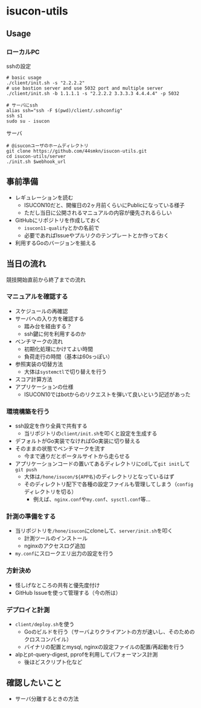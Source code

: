# isucon-utils

## Usage

### ローカルPC

sshの設定

```shell
# basic usage
./client/init.sh -s "2.2.2.2"
# use bastion server and use 5032 port and multiple server
./client/init.sh -b 1.1.1.1 -s "2.2.2.2 3.3.3.3 4.4.4.4" -p 5032

# サーバにssh
alias ssh="ssh -F $(pwd)/client/.sshconfig"
ssh s1
sudo su - isucon
```

サーバ

```shell
# @isuconユーザのホームディレクトリ
git clone https://github.com/44smkn/isucon-utils.git
cd isucon-utils/server
./init.sh $webhook_url
```

## 事前準備

* レギュレーションを読む
  * ISUCON10だと、開催日の2ヶ月前くらいにPublicになっている様子
  * ただし当日に公開されるマニュアルの内容が優先されるらしい
* GitHubにリポジトリを作成しておく
  * `isucon11-qualify`とかの名前で
  * 必要であればIssueやプルリクのテンプレートとか作っておく
* 利用するGoのバージョンを揃える

## 当日の流れ

競技開始直前から終了までの流れ

### マニュアルを確認する

* スケジュールの再確認
* サーバへの入り方を確認する
  * 踏み台を経由する？
  * ssh鍵に何を利用するのか
* ベンチマークの流れ
  * 初期化処理にかけてよい時間
  * 負荷走行の時間（基本は60sっぽい）
* 参照実装の切替方法
  * 大体は`systemctl`で切り替えを行う
* スコア計算方法
* アプリケーションの仕様
  * ISUCON10ではbotからのリクエストを弾いて良いという記述があった

### 環境構築を行う

* ssh設定を作り全員で共有する
  * 当リポジトリの`client/init.sh`を叩くと設定を生成する
* デフォルトがGo実装でなければGo実装に切り替える
* そのままの状態でベンチマークを流す
  * 今まで通りだとポータルサイトから走らせる
* アプリケーションコードの置いてあるディレクトリにcdして`git init`して`git push`
  * 大体は`/hone/isucon/${APP名}`のディレクトリとなっているはず
  * そのディレクトリ配下で各種の設定ファイルも管理してしまう（`config`ディレクトリを切る）
    * 例えば、`nginx.conf`や`my.conf`、`sysctl.conf`等…

### 計測の準備をする

* 当リポジトリを`/hone/isucon`にcloneして、`server/init.sh`を叩く
  * 計測ツールのインストール
  * nginxのアクセスログ追加
* `my.conf`にスロークエリ出力の設定を行う

### 方針決め

* 怪しげなところの共有と優先度付け
* GitHub Issueを使って管理する（今の所は）

### デプロイと計測

* `client/deploy.sh`を使う
  * Goのビルドを行う（サーバよりクライアントの方が速いし、そのためのクロスコンパイル）
  * バイナリの配置とmysql, nginxの設定ファイルの配置/再起動を行う
* alpとpt-query-digest, pprofを利用してパフォーマンス計測
  * 後ほどスクリプト化など

## 確認したいこと

* サーバ分離するときの方法
